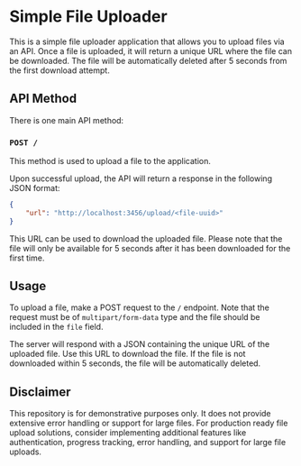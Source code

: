# Simple File Uploader

This is a simple file uploader application that allows you to upload files via an API. Once a file is uploaded, it will return a unique URL where the file can be downloaded. The file will be automatically deleted after 5 seconds from the first download attempt.

## API Method

There is one main API method:

### `POST /`

This method is used to upload a file to the application. 

Upon successful upload, the API will return a response in the following JSON format:

```json
{
    "url": "http://localhost:3456/upload/<file-uuid>"
}
```

This URL can be used to download the uploaded file. Please note that the file will only be available for 5 seconds after it has been downloaded for the first time.


## Usage

To upload a file, make a POST request to the `/` endpoint. Note that the request must be of `multipart/form-data` type and the file should be included in the `file` field. 

The server will respond with a JSON containing the unique URL of the uploaded file. Use this URL to download the file. If the file is not downloaded within 5 seconds, the file will be automatically deleted.

## Disclaimer
This repository is for demonstrative purposes only. It does not provide extensive error handling or support for large files. For production ready file upload solutions, consider implementing additional features like authentication, progress tracking, error handling, and support for large file uploads.